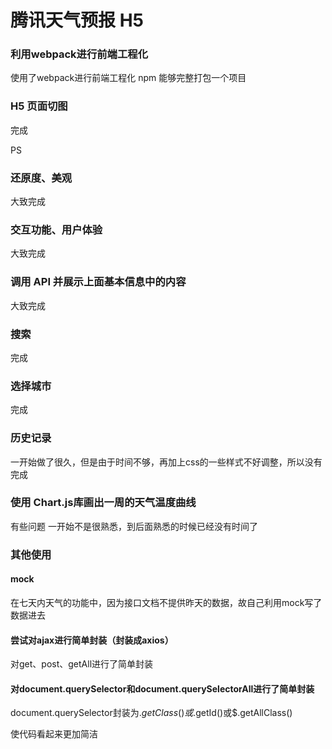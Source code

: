 # 腾讯天气预报 H5

### 利用webpack进行前端工程化
使用了webpack进行前端工程化
npm
能够完整打包一个项目
### H5 页面切图
完成

PS
### 还原度、美观
大致完成
### 交互功能、用户体验
大致完成
### 调用 API 并展示上面基本信息中的内容
大致完成
### 搜索
完成
### 选择城市
完成
### 历史记录
一开始做了很久，但是由于时间不够，再加上css的一些样式不好调整，所以没有完成
### 使用 Chart.js库画出一周的天气温度曲线
有些问题
一开始不是很熟悉，到后面熟悉的时候已经没有时间了
### 其他使用
#### mock
在七天内天气的功能中，因为接口文档不提供昨天的数据，故自己利用mock写了数据进去
#### 尝试对ajax进行简单封装（封装成axios）
对get、post、getAll进行了简单封装
#### 对document.querySelector和document.querySelectorAll进行了简单封装
document.querySelector封装为$.getClass()或$.getId()或$.getAllClass()

使代码看起来更加简洁
